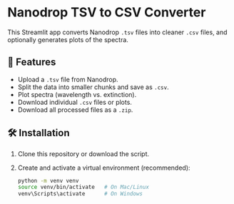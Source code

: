 # Nanodrop TSV to CSV Converter

This Streamlit app converts Nanodrop `.tsv` files into cleaner `.csv` files, 
and optionally generates plots of the spectra.

## 🚀 Features
- Upload a `.tsv` file from Nanodrop.
- Split the data into smaller chunks and save as `.csv`.
- Plot spectra (wavelength vs. extinction).
- Download individual `.csv` files or plots.
- Download all processed files as a `.zip`.

## 🛠 Installation

1. Clone this repository or download the script.
2. Create and activate a virtual environment (recommended):

   ```bash
   python -m venv venv
   source venv/bin/activate   # On Mac/Linux
   venv\Scripts\activate      # On Windows
